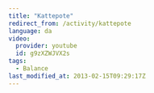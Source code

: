 ```yaml
---
title: "Kattepote"
redirect_from: /activity/kattepote
language: da
video:
  provider: youtube
  id: g9zXZWJVX2s
tags:
  - Balance
last_modified_at: 2013-02-15T09:29:17Z
---
```



